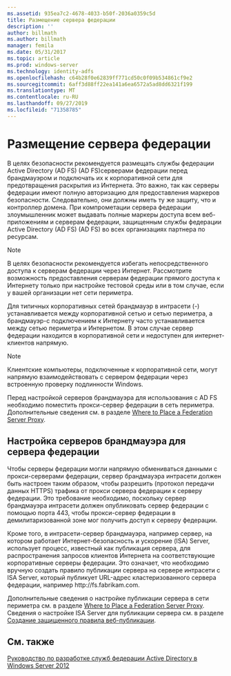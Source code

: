 ```yaml
---
ms.assetid: 935ea7c2-4678-4033-b50f-2036a0359c5d
title: Размещение сервера федерации
description: ''
author: billmath
ms.author: billmath
manager: femila
ms.date: 05/31/2017
ms.topic: article
ms.prod: windows-server
ms.technology: identity-adfs
ms.openlocfilehash: c64b28f0e62839ff771cd50c0f09b534861cf9e2
ms.sourcegitcommit: 6aff3d88ff22ea141a6ea6572a5ad8dd6321f199
ms.translationtype: MT
ms.contentlocale: ru-RU
ms.lasthandoff: 09/27/2019
ms.locfileid: "71358785"
---
```

# <a name="where-to-place-a-federation-server"></a>Размещение сервера федерации

В целях безопасности рекомендуется размещать службы федерации Active Directory (AD FS) \(AD FS\)серверами федерации перед брандмауэром и подключать их к корпоративной сети для предотвращения раскрытия из Интернета. Это важно, так как серверы федерации имеют полную авторизацию для предоставления маркеров безопасности. Следовательно, они должны иметь ту же защиту, что и контроллер домена. При компрометации сервера федерации злоумышленник может выдавать полные маркеры доступа всем веб-приложениям и серверам федерации, защищенным службы федерации Active Directory (AD FS) \(AD FS\) во всех организациях партнера по ресурсам.  
  
> [!NOTE]  
> В целях безопасности рекомендуется избегать непосредственного доступа к серверам федерации через Интернет. Рассмотрите возможность предоставления серверам федерации прямого доступа к Интернету только при настройке тестовой среды или в том случае, если у вашей организации нет сети периметра.  
  
Для типичных корпоративных сетей брандмауэр в интрасети (\-) устанавливается между корпоративной сетью и сетью периметра, а брандмауэр\-с подключением к Интернету часто устанавливается между сетью периметра и Интернетом. В этом случае сервер федерации находится в корпоративной сети и недоступен для интернет-клиентов напрямую.  
  
> [!NOTE]  
> Клиентские компьютеры, подключенные к корпоративной сети, могут напрямую взаимодействовать с сервером федерации через встроенную проверку подлинности Windows.  
  
Перед настройкой серверов брандмауэра для использования с AD FS необходимо поместить прокси-сервер федерации в сеть периметра. Дополнительные сведения см. в разделе [Where to Place a Federation Server Proxy](Where-to-Place-a-Federation-Server-Proxy.md).  
  
## <a name="configuring-your-firewall-servers-for-a-federation-server"></a>Настройка серверов брандмауэра для сервера федерации  
Чтобы серверы федерации могли напрямую обмениваться данными с прокси-серверами федерации, сервер брандмауэра интрасети должен быть настроен таким образом, чтобы разрешить \(протокол передачи данных HTTPS\) трафика от прокси сервера федерации к серверу федерации. Это требование необходимо, поскольку сервер брандмауэра интрасети должен опубликовать сервер федерации с помощью порта 443, чтобы прокси-сервер федерации в демилитаризованной зоне мог получить доступ к серверу федерации.  
  
Кроме того, в интрасети\-сервер брандмауэра, например сервер, на котором работает Интернет-безопасность и ускорение \(ISA\) Server, использует процесс, известный как публикация сервера, для распространения запросов клиентов Интернета на соответствующие корпоративные серверы федерации. Это означает, что необходимо вручную создать правило публикации сервера на сервере интрасети с ISA Server, который публикует URL-адрес кластеризованного сервера федерации, например http:\/\/fs.fabrikam.com.  
  
Дополнительные сведения о настройке публикации сервера в сети периметра см. в разделе [Where to Place a Federation Server Proxy](Where-to-Place-a-Federation-Server-Proxy.md). Сведения о настройке ISA Server для публикации сервера см. в разделе [Создание защищенного правила веб-публикации](https://go.microsoft.com/fwlink/?LinkId=75182).  
  
## <a name="see-also"></a>См. также
[Руководство по разработке служб федерации Active Directory в Windows Server 2012](AD-FS-Design-Guide-in-Windows-Server-2012.md)
